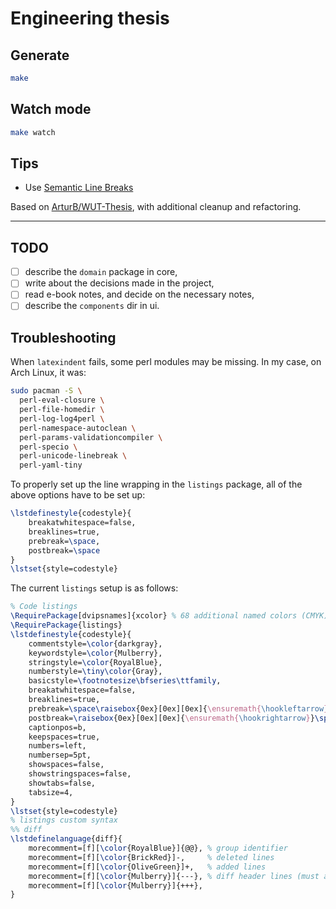 # Engineering thesis

## Generate

```sh
make
```

## Watch mode

```sh
make watch
```

## Tips

- Use [Semantic Line Breaks](https://sembr.org/)

Based on [ArturB/WUT-Thesis](https://github.com/ArturB/WUT-Thesis),
with additional cleanup and refactoring.

---

## TODO

- [ ] describe the `domain` package in core,
- [ ] write about the decisions made in the project,
- [ ] read e-book notes, and decide on the necessary notes,
- [ ] describe the `components` dir in ui.

## Troubleshooting

When `latexindent` fails, some perl modules may be missing.
In my case, on Arch Linux, it was:

```sh
sudo pacman -S \
  perl-eval-closure \
  perl-file-homedir \
  perl-log-log4perl \
  perl-namespace-autoclean \
  perl-params-validationcompiler \
  perl-specio \
  perl-unicode-linebreak \
  perl-yaml-tiny
```

To properly set up the line wrapping in the `listings` package,
all of the above options have to be set up:

```latex
\lstdefinestyle{codestyle}{
    breakatwhitespace=false,
    breaklines=true,
    prebreak=\space,
    postbreak=\space
}
\lstset{style=codestyle}
```

The current `listings` setup is as follows:

```latex
% Code listings
\RequirePackage[dvipsnames]{xcolor} % 68 additional named colors (CMYK)
\RequirePackage{listings}
\lstdefinestyle{codestyle}{
    commentstyle=\color{darkgray},
    keywordstyle=\color{Mulberry},
    stringstyle=\color{RoyalBlue},
    numberstyle=\tiny\color{Gray},
    basicstyle=\footnotesize\bfseries\ttfamily,
    breakatwhitespace=false,
    breaklines=true,
    prebreak=\space\raisebox{0ex}[0ex][0ex]{\ensuremath{\hookleftarrow}},
    postbreak=\raisebox{0ex}[0ex][0ex]{\ensuremath{\hookrightarrow}}\space,
    captionpos=b,
    keepspaces=true,
    numbers=left,
    numbersep=5pt,
    showspaces=false,
    showstringspaces=false,
    showtabs=false,
    tabsize=4,
}
\lstset{style=codestyle}
% listings custom syntax
%% diff
\lstdefinelanguage{diff}{
    morecomment=[f][\color{RoyalBlue}]{@@}, % group identifier
    morecomment=[f][\color{BrickRed}]-,     % deleted lines
    morecomment=[f][\color{OliveGreen}]+,   % added lines
    morecomment=[f][\color{Mulberry}]{---}, % diff header lines (must appear after +,-)
    morecomment=[f][\color{Mulberry}]{+++},
}
```
